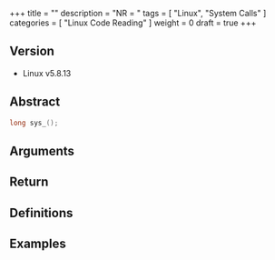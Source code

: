 +++
title = ""
description = "NR = "
tags = [
  "Linux", "System Calls"
]
categories = [
  "Linux Code Reading"
]
weight = 0
draft = true
+++

## Version

- Linux v5.8.13

## Abstract

```c
long sys_();
```

## Arguments

## Return

## Definitions

## Examples
